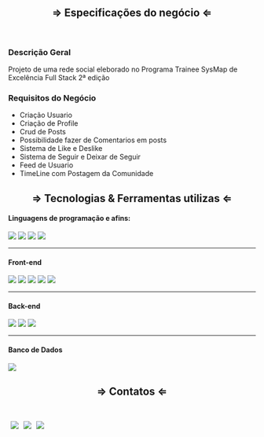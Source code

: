 
<div>
  <h2 align="center"> &rArr; Especificações do negócio &lArr;</h2>
</div>

<br>

<div>
  <h3 align="left">   Descrição Geral </h3>
  <p> Projeto de uma rede social eleborado no Programa Trainee SysMap de Excelência Full Stack 2ª edição </p>
</div>

<div>
  <h3 align="left">   Requisitos do Negócio </h3>
 <ul >
    <li>Criação Usuario</li>
    <li>Criação de Profile</li>
    <li>Crud de Posts</li>
    <li>Possibilidade fazer de Comentarios em posts</li>
    <li>Sistema de Like e Deslike</li>
    <li>Sistema de Seguir e Deixar de Seguir</li>
    <li>Feed de Usuario</li>
    <li>TimeLine com Postagem da Comunidade</li>
  </ul>
</div>

 <h2 align="center">  &rArr; Tecnologias & Ferramentas  utilizas  &lArr;</h2>

  <div>
    <h4>Linguagens de programação e afins:</h4>
    <img src="https://img.shields.io/badge/JavaScript-F7DF1E?style=for-the-badge&logo=javascript&logoColor=black" >
    <img src="https://img.shields.io/badge/CSS3-1572B6?style=for-the-badge&logo=css3&logoColor=white" >
    <img src="https://img.shields.io/badge/HTML5-E34F26?style=for-the-badge&logo=html5&logoColor=white" >
    <img src="https://img.shields.io/badge/TypeScript-007ACC?style=for-the-badge&logo=typescript&logoColor=white" >
    <hr>
    <h4>Front-end</h4>
    <img src="https://img.shields.io/badge/SASS-hotpink.svg?style=for-the-badge&logo=SASS&logoColor=white" >
    <img src="https://img.shields.io/badge/Bootstrap-563D7C?style=for-the-badge&logo=bootstrap&logoColor=white" >
     <img src="https://img.shields.io/badge/Redux-593D88?style=for-the-badge&logo=redux&logoColor=white" >
    <img src="https://img.shields.io/badge/React-20232A?style=for-the-badge&logo=react&logoColor=61DAFB" >
    <img src="https://img.shields.io/badge/Tailwind_CSS-38B2AC?style=for-the-badge&logo=tailwind-css&logoColor=white" >
    <hr>
    <h4>Back-end</h4>
    <img src="https://img.shields.io/badge/Node.js-339933?style=for-the-badge&logo=nodedotjs&logoColor=white">
    <img src="https://img.shields.io/badge/express.js-%23404d59.svg?style=for-the-badge&logo=express&logoColor=%2361DAFB">
    <img src="https://img.shields.io/badge/Swagger-85EA2D?style=for-the-badge&logo=Swagger&logoColor=white">
       <hr>
    <h4>Banco de Dados</h4>
    <img src="https://img.shields.io/badge/MongoDB-4EA94B?style=for-the-badge&logo=mongodb&logoColor=white">

<h2 align="center"> &rArr; Contatos &lArr;</h2> <br/>
<div align="left" class="flex-container" style="display: flex; flex-direction: row;">

<a href = "mailto:silassousadejesus@gmail.com"  style="margin: 5px;"><img src="	https://img.shields.io/badge/Gmail-D14836?style=for-the-badge&logo=gmail&logoColor=white" target="_blank"></a>

<a href = "https://wa.me/5571993868658"  style="margin: 5px;"><img src="https://img.shields.io/badge/WhatsApp-25D366?style=for-the-badge&logo=whatsapp&logoColor=white" target="_blank"></a>

<a href="https://www.linkedin.com/in/silassousadejesus/" target="_blank"  style="margin: 5px;"><img src="https://img.shields.io/badge/-LinkedIn-%230077B5?style=for-the-badge&logo=linkedin&logoColor=white" target="_blank"></a>

  </div>
</div>

</div>
